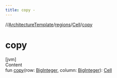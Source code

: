 ```yaml
---
title: copy -
---
```

//[ArchitectureTemplate](../../index.md)/[regions](../index.md)/[Cell](index.md)/[copy](copy.md)



# copy  
[jvm]  
Content  
fun [copy](copy.md)(row: [BigInteger](https://docs.oracle.com/javase/8/docs/api/java/math/BigInteger.html), column: [BigInteger](https://docs.oracle.com/javase/8/docs/api/java/math/BigInteger.html)): [Cell](index.md)  



